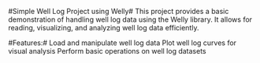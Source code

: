 #Simple Well Log Project using Welly#
This project provides a basic demonstration of handling well log data using the Welly library. It allows for reading, visualizing, and analyzing well log data efficiently.

#Features:#
Load and manipulate well log data
Plot well log curves for visual analysis
Perform basic operations on well log datasets
